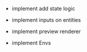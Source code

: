 - implement add state logic
- implement inputs on entities
- implement preview renderer

- implement Envs
